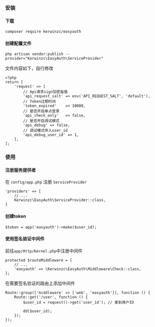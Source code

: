 ### 安装
#### 下载
```
composer require kerwinzc/easyauth
```

#### 创建配置文件

```
php artisan vendor:publish --provider="Kerwinzc\EasyAuth\ServiceProvider"
```

文件内容如下，自行修改
```
<?php
return [
    'request' => [
        // Api请求sign加密盐值
        'api_request_salt' => env('API_REQUEST_SALT', 'default'),
        // Token过期时间
        'token_expired'    => 10080,
        // 是否开启单点登录
        'api_check_only'   => false,
        // 是否开启调试模式
        'api_debug' => false,
        // 调试模式传入user_id
        'api_debug_user_id' => 1,
    ],
];
```

### 使用
#### 注册服务提供者
在 `config/app.php` 注册 `ServiceProvider`
```
'providers' => [
    // ...
    Kerwinzc\EasyAuth\ServiceProvider::class,
]
```

#### 创建token
```
$token = app('easyauth')->make($user_id);
```

#### 使用签名验证中间件
前往`app/Http/Kernel.php`中注册中间件
```
protected $routeMiddleware = [
    // ...
    'easyauth' => \Kerwinzc\EasyAuth\Middleware\Check::class,
];
```
在需要签名验证的路由上添加中间件
```
Route::group(['middleware' => ['web', 'easyauth']], function () {
    Route::get('/user', function () {
        $user_id = request()->get('user_id'); // 拿到用户ID

        dd($user_id);
    });
});
```

